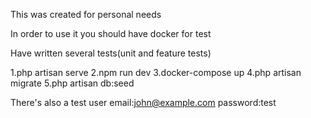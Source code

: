 This was created for personal needs

In order to use it you should have docker for test

Have written several tests(unit and feature tests)

1.php artisan serve
2.npm run dev
3.docker-compose up
4.php artisan migrate
5.php artisan db:seed

There's also a test user
email:john@example.com
password:test
